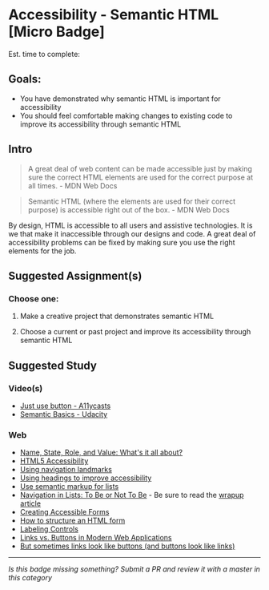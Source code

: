 Accessibility - Semantic HTML [Micro Badge]
===================================================

Est. time to complete:

Goals:
------

- You have demonstrated why semantic HTML is important for accessibility
- You should feel comfortable making changes to existing code to improve its accessibility through semantic HTML 


Intro
-----

> A great deal of web content can be made accessible just by making sure the correct HTML elements are used for the correct purpose at all times. - MDN Web Docs

> Semantic HTML (where the elements are used for their correct purpose) is accessible right out of the box. - MDN Web Docs

By design, HTML is accessible to all users and assistive technologies. It is we that make it inaccessible through our designs and code. A great deal of accessibility problems can be fixed by making sure you use the right elements for the job.


Suggested Assignment(s)
---------------------

### Choose one:

1) Make a creative project that demonstrates semantic HTML

2) Choose a current or past project and improve its accessibility through semantic HTML


Suggested Study
---------------

### Video(s)
- [Just use button - A11ycasts](https://www.youtube.com/watch?v=CZGqnp06DnI)
- [Semantic Basics - Udacity](https://classroom.udacity.com/courses/ud891/lessons/7962141425/concepts/79631116490923)

### Web
- [Name, State, Role, and Value: What's it all about?](http://www.karlgroves.com/2013/03/02/name-state-role-and-value-whats-it-all-about/)
- [HTML5 Accessibility](http://www.clarissapeterson.com/2012/11/html5-accessibility/)
- [Using navigation landmarks](https://accessibility.blog.gov.uk/2016/05/27/using-navigation-landmarks/)
- [Using headings to improve accessibility](https://www.drupal.org/docs/7/creating-accessible-themes/using-headings-to-improve-accessibility)
- [Use semantic markup for lists](https://fae.disability.illinois.edu/rulesets/LIST_1/)
- [Navigation in Lists: To Be or Not To Be](https://css-tricks.com/navigation-in-lists-to-be-or-not-to-be/) - Be sure to read the [wrapup article](https://css-tricks.com/wrapup-of-navigation-in-lists/)
- [Creating Accessible Forms](https://webaim.org/techniques/forms/controls)
- [How to structure an HTML form](https://developer.mozilla.org/en-US/docs/Learn/HTML/Forms/How_to_structure_an_HTML_form)
- [Labeling Controls](https://www.w3.org/WAI/tutorials/forms/labels/)
- [Links vs. Buttons in Modern Web Applications](https://marcysutton.com/links-vs-buttons-in-modern-web-applications/)
- [But sometimes links look like buttons (and buttons look like links)](https://medium.com/simple-human/but-sometimes-links-look-like-buttons-and-buttons-look-like-links-9b371c57b3d2)

-----

  *Is this badge missing something? Submit a PR and review it with a master in this category*

